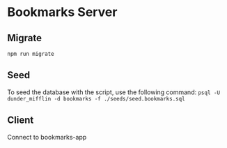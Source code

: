 # Bookmarks Server

## Migrate
`npm run migrate`

## Seed
To seed the database with the script, use the following command:
`psql -U dunder_mifflin -d bookmarks -f ./seeds/seed.bookmarks.sql`

## Client
Connect to bookmarks-app